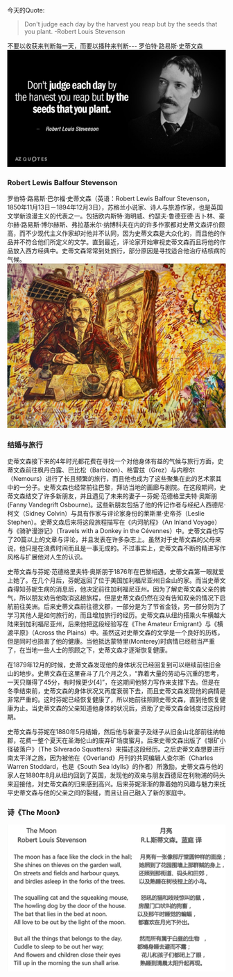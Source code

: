 今天的Quote:
> Don't judge each day by the harvest you reap but by the seeds that you plant. -Robert Louis Stevenson

不要以收获来判断每一天，而要以播种来判断--- 罗伯特·路易斯·史蒂文森
![](./_image/2021-05-07-23-01-25.jpg)

### Robert Lewis Balfour Stevenson
罗伯特·路易斯·巴尔福·史蒂文森（英语：Robert Lewis Balfour Stevenson，1850年11月13日－1894年12月3日），苏格兰小说家、诗人与旅游作家，也是英国文学新浪漫主义的代表之一。包括欧内斯特·海明威、约瑟夫·鲁德亚德·吉卜林、豪尔赫·路易斯·博尔赫斯、弗拉基米尔·纳博科夫在内的许多作家都对史蒂文森评价颇高，而不少现代主义作家却对他并不认同，因为史蒂文森是大众化的，而且他的作品并不符合他们所定义的文学。直到最近，评论家开始审视史蒂文森而且将他的作品放入西方经典中。史蒂文森常常到处旅行，部分原因是寻找适合他治疗结核病的气候。
![](./_image/2021-05-07-23-02-43.jpg)

### 结婚与旅行
史蒂文森接下来的4年时光都花费在寻找一个对他身体有益的气候与旅行方面，史蒂文森前往枫丹白露、巴比松（Barbizon）、格雷兹（Grez）与内穆尔（Nemours）进行了长且频繁的旅行，而且他也成为了这些聚集在此的艺术家其中的一分子。史蒂文森也经常前往巴黎，拜访当地的画廊与剧院。在这段期间，史蒂文森结交了许多新朋友，并且遇见了未来的妻子－芬妮·范德格里夫特·奥斯朋(Fanny Vandegrift Osbourne)。这些新朋友包括了他的传记作者与经纪人西德尼·柯文（Sidney Colvin）与具有作家与评论家身份的莱斯里·史帝芬（Leslie Stephen）。史蒂文森后来将这段旅程描写在《内河航程》（An Inland Voyage）与《骑驴漫游记》（Travels with a Donkey in the Cévennes）中。史蒂文森也写了20篇以上的文章与评论，并且发表在许多杂志上。虽然对于史蒂文森的父母来说，他只是在浪费时间而且是一事无成的。不过事实上，史蒂文森不断的精进写作风格与扩展他对人生的认识。

史蒂文森与芬妮·范德格里夫特·奥斯朋于1876年在巴黎相遇，史蒂文森第一眼就爱上她了。在几个月后，芬妮返回了位于美国加利福尼亚州旧金山的家。而当史蒂文森得知芬妮生病的消息后，他决定前往加利福尼亚州。因为了解史蒂文森父亲的脾气，所以朋友劝告他取消这趟旅程，但是史蒂文森仍然在没有告知双亲的情况下启航前往美洲。后来史蒂文森前往德文郡，一部分是为了节省金钱，另一部分则为了学习其他人是如何旅行的，而且增加旅行的经历。史蒂文森从纽约搭乘火车横越大陆来到加利福尼亚州，后来他把这段经验写在《The Amateur Emigrant》与《横渡平原》（Across the Plains）中。虽然这对史蒂文森的文学是一个良好的历练，但是同时也损害了他的健康。当他抵达蒙特里(Monterey)时病情已经相当严重了，在当地一些人士的照顾之下，史蒂文森才逐渐恢复健康。

在1879年12月的时候，史蒂文森发现他的身体状况已经回复到可以继续前往旧金山的地步。史蒂文森在这里奋斗了几个月之久，“靠着大量的劳动与沉重的思考，一天只赚得了45分，有时候更少[4]”，在这期间他努力写作来支撑下去。但是在冬季结束前，史蒂文森的身体状况又再度衰弱下去，而且史蒂文森发现他的病情是非常严重的。这时芬妮已经恢复健康了，所以她前往照顾史蒂文森，直到他恢复健康为止。当史蒂文森的父亲知道他身体的状况后，资助了史蒂文森金钱度过这段时期。

史蒂文森与芬妮在1880年5月结婚，然后他与新妻子及继子从旧金山北部前往纳帕郡，花费一整个夏天在圣海伦山的废弃矿场度蜜月。后来史蒂文森出版了《银矿小径破落户》（The Silverado Squatters）来描述这段经历。之后史蒂文森想要进行南太平洋之旅，因为被他在《Overland》月刊的共同编辑人查尔斯（Charles Warren Stoddard，也是《South Sea Idylls》的作者）所激励。史蒂文森与他的家人在1880年8月从纽约回到了英国，发现他的双亲与朋友西德尼在利物浦的码头来迎接他，对史蒂文森的归来感到高兴。后来芬妮渐渐的靠着她的风趣与魅力来抚平史蒂文森与他的父亲之间的裂缝，而且让自己融入了新的家庭中。

### 诗《The Moon》
![The Moon](./_image/2021-05-07-22-58-45.png)

